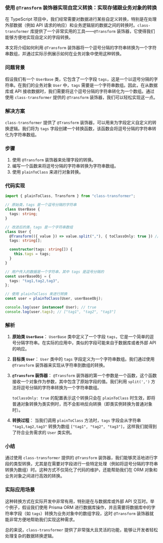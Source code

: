 ### 使用 `@Transform` 装饰器实现自定义转换：实现存储跟业务对象的转换

在 TypeScript 项目中，我们经常需要对数据进行某些自定义转换，特别是在处理外部数据（例如 API 请求的响应）和业务逻辑层的数据之间的转换时。`class-transformer` 库提供了一个非常实用的工具——`@Transform` 装饰器，它使得我们能够方便地实现自定义的字段转换。

本文将介绍如何利用 `@Transform` 装饰器将一个逗号分隔的字符串转换为一个字符串数组，并通过实际示例展示如何在业务对象中使用这种转换。

### 问题背景

假设我们有一个 `UserBase` 类，它包含了一个字段 `tags`，这是一个以逗号分隔的字符串。在我们的业务对象 `User` 中，`tags` 需要是一个字符串数组。因此，在从数据库或 API 接收数据时，我们需要将这个逗号分隔的字符串转化为一个数组。通过使用 `class-transformer` 提供的 `@Transform` 装饰器，我们可以轻松实现这一点。

### 解决方案

`class-transformer` 提供了 `@Transform` 装饰器，可以用来为字段定义自定义的转换逻辑。我们将为 `tags` 字段创建一个转换函数，该函数会将逗号分隔的字符串转化为字符串数组。

### 步骤

1. 使用 `@Transform` 装饰器来处理字段的转换。
2. 编写一个函数来将逗号分隔的字符串转换为字符串数组。
3. 使用 `plainToClass` 来进行对象转换。

### 代码实现

```typescript
import { plainToClass, Transform } from "class-transformer";

// 原始类，tags 是一个逗号分隔的字符串
class UserBase {
  tags: string;
}

// 改进后的类，tags 是一个字符串数组
class User {
  @Transform(({ value }) => value.split(","), { toClassOnly: true }) // 将字符串转换为数组
  tags: string[];

  constructor(tags: string[]) {
    this.tags = tags;
  }
}

// 用户传入的数据是一个字符串，其中 tags 是逗号分隔的
const userBaseObj = {
  tags: "tag1,tag2,tag3",
};

// 使用 plainToClass 来进行转换
const user = plainToClass(User, userBaseObj);

console.log(user instanceof User); // true
console.log(user.tags); // ["tag1", "tag2", "tag3"]
```

### 解析

1. **原始类 `UserBase`**：
   `UserBase` 类中定义了一个字段 `tags`，它是一个简单的逗号分隔字符串。在实际的应用中，类似的字段可能来自于数据库或者外部 API 的响应。

2. **目标类 `User`**：
   `User` 类中的 `tags` 字段定义为一个字符串数组。我们通过使用 `@Transform` 装饰器来实现从字符串到数组的转换。

3. **`@Transform` 装饰器**：
   `@Transform` 装饰器的第一个参数是一个函数，这个函数接收一个对象作为参数，其中包含了原始字段的值。我们利用 `split(',')` 方法将逗号分隔的字符串转换为一个字符串数组。

   `toClassOnly: true` 的配置表示这个转换只会在 `plainToClass` 时生效，即将普通对象转换为类实例时，而不会影响反向转换（即类实例转换为普通对象时）。

4. **转换过程**：
   当我们调用 `plainToClass` 方法时，`tags` 字段会从字符串 `"tag1,tag2,tag3"` 转换为数组 `["tag1", "tag2", "tag3"]`，这样我们就得到了符合业务需求的 `User` 类实例。

### 小结

通过使用 `class-transformer` 提供的 `@Transform` 装饰器，我们能够灵活地进行字段的类型转换，尤其是在需要对字段进行一些特定处理（例如将逗号分隔的字符串转换为数组）时。这种方式不仅简化了代码的维护，还能帮助我们在 ORM 对象和业务对象之间进行高效的转换。

### 实际应用场景

这种转换方式在实际开发中非常有用，特别是在与数据库或外部 API 交互时。举个例子，假设我们使用 Prisma ORM 进行数据库操作，并且需要将数据库中的字符串字段（如 `tags`）转换为业务对象中的数组字段，这时 `@Transform` 装饰器就能非常方便地帮助我们实现这种需求。

总的来说，`class-transformer` 提供了非常强大且灵活的功能，能够让开发者轻松处理复杂的数据转换逻辑。
